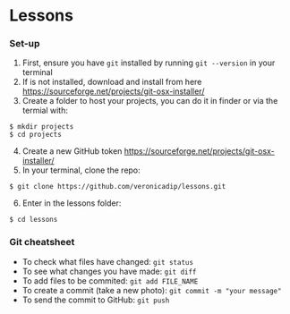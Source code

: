 # Lessons

### Set-up

1. First, ensure you have `git` installed by running `git --version` in your terminal
2. If is not installed, download and install from here https://sourceforge.net/projects/git-osx-installer/
3. Create a folder to host your projects, you can do it in finder or via the termial with:

```
$ mkdir projects
$ cd projects
```

4. Create a new GitHub token https://sourceforge.net/projects/git-osx-installer/
5. In your terminal, clone the repo:

```
$ git clone https://github.com/veronicadip/lessons.git
```

6. Enter in the lessons folder:

```
$ cd lessons
```


### Git cheatsheet

- To check what files have changed: `git status`
- To see what changes you have made: `git diff`
- To add files to be commited: `git add FILE_NAME`
- To create a commit (take a new photo): `git commit -m "your message"`
- To send the commit to GitHub: `git push`
